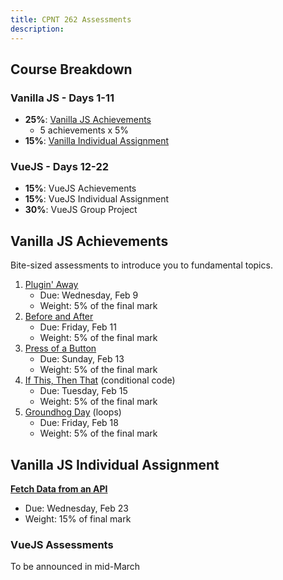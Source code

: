 ```yaml
---
title: CPNT 262 Assessments
description: 
---
```

<aside class="sidebar">

## Course Breakdown
### Vanilla JS - Days 1-11
- **25%**: [Vanilla JS Achievements](#vanilla-js-achievements)
    - 5 achievements x 5% 
- **15%**: [Vanilla Individual Assignment](vanilla-jS-individual-assignment)

### VueJS - Days 12-22
- **15%**: VueJS Achievements
- **15%**: VueJS Individual Assignment
- **30%**: VueJS Group Project

</aside>

<section class="content">

## Vanilla JS Achievements
Bite-sized assessments to introduce you to fundamental topics.
1. [Plugin' Away](/cpnt-262/assignments/achievement-1)
    - Due: Wednesday, Feb 9
    - Weight: 5% of the final mark
2. [Before and After](/cpnt-262/assignments/achievement-2)
    - Due: Friday, Feb 11
    - Weight: 5% of the final mark
3. [Press of a Button](/cpnt-262/assignments/achievement-3)
    - Due: Sunday, Feb 13
    - Weight: 5% of the final mark
4. [If This, Then That](/cpnt-262/assignments/achievement-4) (conditional code)
    - Due: Tuesday, Feb 15
    - Weight: 5% of the final mark
5. [Groundhog Day](/cpnt-262/assignments/achievement-5) (loops)
    - Due: Friday, Feb 18
    - Weight: 5% of the final mark

## Vanilla JS Individual Assignment
**[Fetch Data from an API](/cpnt-262/assignments/assignment-1)**
- Due: Wednesday, Feb 23
- Weight: 15% of final mark

### VueJS Assessments
To be announced in mid-March

</section>
